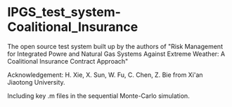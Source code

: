 # IPGS_test_system-Coalitional_Insurance
The open source test system built up by the authors of "Risk Management for Integrated Powre and Natural Gas Systems Against Extreme Weather: A Coalitional Insurance Contract Approach"

Acknowledgement: H. Xie, X. Sun, W. Fu, C. Chen, Z. Bie from Xi'an Jiaotong University.

Including key .m files in the sequential Monte-Carlo simulation.
